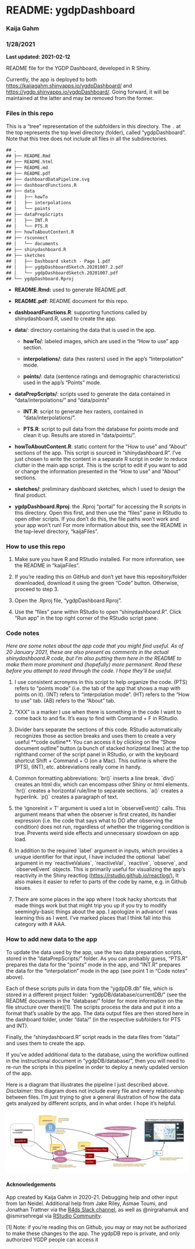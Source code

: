 
# README: ygdpDashboard

### Kaija Gahm

### 1/28/2021

**Last updated: 2021-02-12**

README file for the YGDP Dashboard, developed in R Shiny.

Currently, the app is deployed to both https://kaijagahm.shinyapps.io/ygdpDashboard/ and https://ygdp.shinyapps.io/ygdpDashboard/. Going forward, it will be maintained at the latter and may be removed from the former.

### Files in this repo

This is a “tree” representation of the subfolders in this directory. The
`.` at the top represents the top level directory (folder), called
“ygdpDashboard”. Note that this tree does not include all files in all
the subdirectories.

    ## .
    ## ├── README.Rmd
    ## ├── README.html
    ## ├── README.md
    ## ├── README.pdf
    ## ├── dashboardDataPipeline.svg
    ## ├── dashboardFunctions.R
    ## ├── data
    ## │   ├── howTo
    ## │   ├── interpolations
    ## │   └── points
    ## ├── dataPrepScripts
    ## │   ├── INT.R
    ## │   └── PTS.R
    ## ├── howToAboutContent.R
    ## ├── rsconnect
    ## │   └── documents
    ## ├── shinydashboard.R
    ## ├── sketches
    ## │   ├── Dashboard sketch - Page 1.pdf
    ## │   ├── ygdpDashboardSketch.20201007.2.pdf
    ## │   └── ygdpDashboardSketch.20201007.pdf
    ## └── ygdpDashboard.Rproj

-   **README.Rmd:** used to generate README.pdf.

-   **README.pdf**: README document for this repo.

-   **dashboardFunctions.R**: supporting functions called by
    shinydashboard.R, used to create the app.

-   **data**/: directory containing the data that is used in the app.

    -   **howTo/**: labeled images, which are used in the “How to use”
        app section.

    -   **interpolations/**: data (hex rasters) used in the app’s
        “Interpolation” mode.

    -   **points/**: data (sentence ratings and demographic
        characteristics) used in the app’s “Points” mode.

-   **dataPrepScripts/**: scripts used to generate the data contained in
    “data/interpolations/” and “data/points”

    -   **INT.R**: script to generate hex rasters, contained in
        “data/interpolations/”.

    -   **PTS.R**: script to pull data from the database for points mode
        and clean it up. Results are stored in “data/points/”.

-   **howToAboutContent.R**: static content for the “How to use” and
    “About” sections of the app. This script is sourced in
    “shinydashboard.R”. I’ve just chosen to write the content in a
    separate R script in order to reduce clutter in the main app script.
    This is the script to edit if you want to add or change the
    information presented in the “How to use” and “About” sections.

-   **sketches/**: preliminary dashboard sketches, which I used to
    design the final product.

-   **ygdpDashboard.Rproj**: the .Rproj “portal” for accessing the R
    scripts in this directory. Open this first, and then use the “files”
    pane in RStudio to open other scripts. If you don’t do this, the
    file paths won’t work and your app won’t run! For more information
    about this, see the README in the top-level directory, “kaijaFiles”.

### How to use this repo

1.  Make sure you have R and RStudio installed. For more information,
    see the README in “kaijaFiles”.

2.  If you’re reading this on GitHub and don’t yet have this
    repository/folder downloaded, download it using the green “Code”
    button. Otherwise, proceed to step 3.

3.  Open the .Rproj file, “ygdpDashboard.Rproj”.

4.  Use the “files” pane within RStudio to open “shinydashboard.R”.
    Click “Run app” in the top right corner of the RStudio script pane.

### Code notes

*Here are some notes about the app code that you might find useful. As
of 20 January 2021, these are also present as comments in the actual
shinydashboard.R code, but I’m also putting them here in the README to
make them more prominent and (hopefully) more permanent. Read these
before you attempt to read through the code. I hope they’ll be useful.*

1.  I use consistent acronyms in this script to help organize the code.
    (PTS) refers to “points mode” (i.e. the tab of the app that shows a
    map with points on it). (INT) refers to “interpolation mode”. (HT)
    refers to the “How to use” tab. (AB) refers to the “About” tab.

2.  “XXX” is a marker I use when there is something in the code I want
    to come back to and fix. It’s easy to find with Command + F in
    RStudio.

3.  Divider bars separate the sections of this code. RStudio
    automatically recognizes those as section breaks and uses them to
    create a very useful \*\*code outline\*\*. You can access it by
    clicking on the “Show document outline” button (a bunch of stacked
    horizontal lines) at the top righthand corner of the script panel in
    RStudio, or with the keyboard shortcut Shift + Command + O (on a
    Mac). This outline is where the (PTS), (INT), etc. abbreviations
    really come in handy.

4.  Common formatting abbreviations: \`br()\` inserts a line break.
    \`div()\` creates an html div, which can encompass other Shiny or
    html elements. \`hr()\` creates a horizontal rule/line to separate
    sections. \`a()\` creates a hyperlink. \`p()\` creates a paragraph
    of text.

5.  the ‘ignoreInit = T’ argument is used a lot in \`observeEvent()\`
    calls. This argument means that when the observer is first created,
    its handler expression (i.e. the code that says what to DO after
    observing the condition) does not run, regardless of whether the
    triggering condition is true. Prevents weird side effects and
    unnecessary slowdown on app load.

6.  In addition to the required \`label\` argument in inputs, which
    provides a unique identifier for that input, I have included the
    optional \`label\` argument in my \`reactiveValues\`,
    \`reactiveVal\`, \`reactive\`, \`observe\`, and \`observeEvent\`
    objects. This is primarily useful for visualizing the app’s
    reactivity in the Shiny reactlog
    (<https://rstudio.github.io/reactlog/).> It also makes it easier to
    refer to parts of the code by name, e.g. in Github issues.

7.  There are some places in the app where I took hacky shortcuts that
    made things work but that might trip you up if you try to modify
    seemingly-basic things about the app. I apologize in advance! I was
    learning this as I went. I’ve marked places that I think fall into
    this category with \# AAA.

### How to add new data to the app

To update the data used by the app, use the two data preparation
scripts, stored in the “dataPrepScripts/” folder. As you can probably
guess, “PTS.R” prepares the data for the “points” mode in the app, and
“INT.R” prepares the data for the “interpolation” mode in the app (see
point 1 in “Code notes” above).

Each of these scripts pulls in data from the “ygdpDB.db” file, which is
stored in a different project folder: “ygdpDB/database/currentDB/” (see
the README documents in the “database/” folder for more information on
the file structure over there)[1]. The scripts process the data and put
it into a format that’s usable by the app. The data output files are
then stored here in the dashboard folder, under “data/” (in the
respective subfolders for PTS and INT).

Finally, the “shinydashboard.R” script reads in the data files from
“data/” and uses them to create the app.

If you’ve added additional data to the database, using the workflow
outlined in the instructional document in “ygdpDB/database/”, then you
will need to re-run the scripts in this pipeline in order to deploy a
newly updated version of the app.

Here is a diagram that illustrates the pipeline I just described above.
*Disclaimer:* this diagram does not include every file and every
relationship between files. I’m just trying to give a general
illustration of how the data gets analyzed by different scripts, and in
what order. I hope it’s helpful.

![](dashboardDataPipeline.svg)

#### Acknowledgements

App created by Kaija Gahm in 2020-21. Debugging help and other input
from Ian Neidel. Additional help from Jake Riley, Asmae Toumi, and
Jonathan Trattner via the [R4ds Slack
channel](https://www.rfordatasci.com/), as well as @nirgrahamuk and
@ismirsehregal via [RStudio Community](https://community.rstudio.com/).

[1] Note: if you’re reading this on Github, you may or may not be
authorized to make these changes to the app. The ygdpDB repo is private,
and only authorized YGDP people can access it
